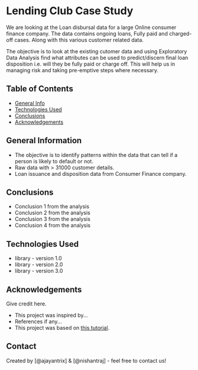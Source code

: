 # Lending Club Case Study
We are looking at the Loan disbursal data for a large Online consumer finance company. The data contains ongoing loans, Fully paid and charged-off cases. Along with this various customer related data.

The objective is to look at the existing cutomer data and using Exploratory Data Analysis find what attributes can be used to predict/discern final loan disposition i.e. will they be fully paid or charge off. This will help us in managing risk and taking pre-emptive steps where necessary.


## Table of Contents
* [General Info](#general-information)
* [Technologies Used](#technologies-used)
* [Conclusions](#conclusions) 
* [Acknowledgements](#acknowledgements)

<!-- You can include any other section that is pertinent to your problem -->

## General Information
- The objective is to identify patterns within the data that can tell if a person is likely to default or not.
- Raw data with > 31000 customer details.
- Loan issuance and disposition data from Consumer Finance company.

<!-- You don't have to answer all the questions - just the ones relevant to your project. -->

## Conclusions
- Conclusion 1 from the analysis
- Conclusion 2 from the analysis
- Conclusion 3 from the analysis
- Conclusion 4 from the analysis

<!-- You don't have to answer all the questions - just the ones relevant to your project. -->


## Technologies Used
- library - version 1.0
- library - version 2.0
- library - version 3.0

<!-- As the libraries versions keep on changing, it is recommended to mention the version of library used in this project -->

## Acknowledgements
Give credit here.
- This project was inspired by...
- References if any...
- This project was based on [this tutorial](https://www.example.com).


## Contact
Created by [@ajayantrix] &  [@nishantraj] - feel free to contact us!


<!-- Optional -->
<!-- ## License -->
<!-- This project is open source and available under the [... License](). -->

<!-- You don't have to include all sections - just the one's relevant to your project -->